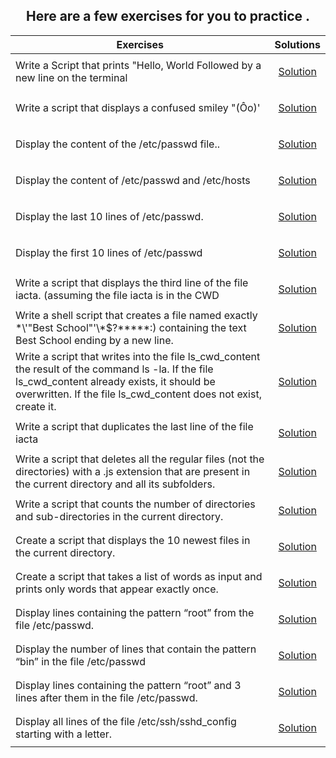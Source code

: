 <h2 align="center" >Here are a few exercises for you to practice .</h2>

| Exercises                                                     | Solutions |
| -------------------                                           |:-------------:|
|Write a Script that prints "Hello, World Followed by a new line on the terminal        | <p><a href="../0x02-shell_redirections/0-hello_world">Solution</a></p>   |
| Write a script that displays a confused smiley "(Ôo)'    | <p><a href="../0x02-shell_redirections/1-confused_smiley">Solution</a></p>     |
| Display the content of the /etc/passwd file..     | <p><a href="../0x02-shell_redirections/2-hellofile">Solution</a></p>    |
|Display the content of /etc/passwd and /etc/hosts|<p><a href="../0x02-shell_redirections/3-twofiles">Solution</a></p>    |
|Display the last 10 lines of /etc/passwd.| <p><a href="../0x02-shell_redirections/4-lastlines">Solution</a></p>    |
|Display the first 10 lines of /etc/passwd| <p><a href="../0x02-shell_redirections/5-firstlines">Solution</a></p>    |
|Write a script that displays the third line of the file iacta. (assuming the file iacta is in the CWD | <p><a href="../0x02-shell_redirections/6-third_line">Solution</a></p>    |
|Write a shell script that creates a file named exactly \*\\'"Best School"\'\\*$\?\*\*\*\*\*:) containing the text Best School ending by a new line. | <p><a href="../0x02-shell_redirections/7-file">Solution</a></p>    |
|Write a script that writes into the file ls_cwd_content the result of the command ls -la. If the file ls_cwd_content already exists, it should be overwritten. If the file ls_cwd_content does not exist, create it. | <p><a href="../0x02-shell_redirections/8-cwd_state">Solution</a></p>    |
|Write a script that duplicates the last line of the file iacta| <p><a href="../0x02-shell_redirections/9-duplicate_last_line">Solution</a></p>    |
|Write a script that deletes all the regular files (not the directories) with a .js extension that are present in the current directory and all its subfolders.| <p><a href="../0x02-shell_redirections/10-no_more_js">Solution</a></p>    |
|Write a script that counts the number of directories and sub-directories in the current directory.| <p><a href="../0x02-shell_redirections/11-directories">Solution</a></p>    |
|Create a script that displays the 10 newest files in the current directory.| <p><a href="../0x02-shell_redirections/12-newest_files">Solution</a></p>    |
|Create a script that takes a list of words as input and prints only words that appear exactly once.| <p><a href="../0x02-shell_redirections/13-unique">Solution</a></p>    |
|Display lines containing the pattern “root” from the file /etc/passwd.| <p><a href="../0x02-shell_redirections/14-findthathword">Solution</a></p>    |
|Display the number of lines that contain the pattern “bin” in the file /etc/passwd| <p><a href="../0x02-shell_redirections/15-countthathword">Solution</a></p>    |
|Display lines containing the pattern “root” and 3 lines after them in the file /etc/passwd.| <p><a href="../0x02-shell_redirections/16-whatsnext">Solution</a></p>    |
|Display all lines of the file /etc/ssh/sshd_config starting with a letter.| <p><a href="../0x02-shell_redirections/18-letteronly">Solution</a></p>    |



